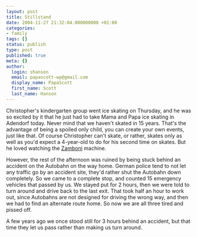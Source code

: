 ```yaml
---
layout: post
title: Stillstand
date: 2004-11-27 21:32:04.000000000 +01:00
categories:
- family
tags: []
status: publish
type: post
published: true
meta: {}
author:
  login: shanson
  email: papascott-wp@gmail.com
  display_name: PapaScott
  first_name: Scott
  last_name: Hanson
---
```

<p>Christopher's kindergarten group went ice skating on Thursday, and he was so excited by it that he just had to take Mama and Papa ice skating in Adendorf today. Never mind that we haven't skated in 15 years. That's the advantage of being a spoiled only child, you can create your own events, just like that. Of course Christopher can't skate, or rather, skates only as well as you'd expect a 4-year-old to do for his second time on skates. But he loved watching the <a href="http://www.zamboni.com/">Zamboni</a> machine. </p>
<p>However, the rest of the afternoon was ruined by being stuck behind an accident on the Autobahn on the way home. German police tend to not let any traffic go by an accident site, they'd rather shut the Autobahn down completely. So we came to a complete stop, and counted 15 emergency vehicles that passed by us. We stayed put for 2 hours, then we were told to turn around and drive back to the last exit. That took half an hour to work out, since Autobahns are not designed for driving the wrong way, and then we had to find an alternate route home. So now we are all three tired and pissed off. </p>
<p>A few years ago we once stood still for 3 hours behind an accident, but that time they let us pass rather than making us turn around.</p>
